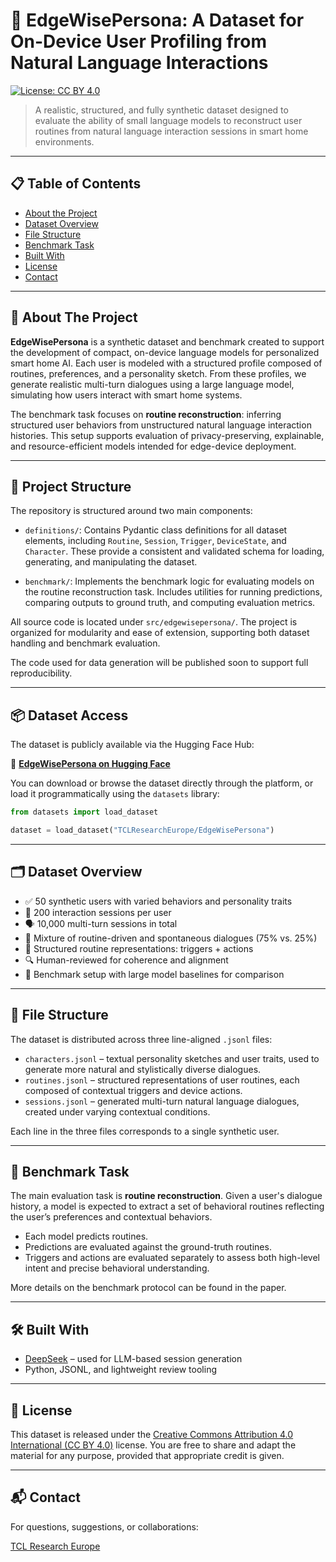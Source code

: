 # 🏡 EdgeWisePersona: A Dataset for On-Device User Profiling from Natural Language Interactions

[![License: CC BY 4.0](https://img.shields.io/badge/License-CC%20BY%204.0-lightgrey.svg)](https://creativecommons.org/licenses/by/4.0/)

> A realistic, structured, and fully synthetic dataset designed to evaluate the ability of small language models to reconstruct user routines from natural language interaction sessions in smart home environments.

---

## 📋 Table of Contents

- [About the Project](#-about-the-project)
- [Dataset Overview](#-dataset-overview)
- [File Structure](#-file-structure)
- [Benchmark Task](#-benchmark-task)
- [Built With](#-built-with)
- [License](#-license)
- [Contact](#-contact)

---

## 🧠 About The Project

**EdgeWisePersona** is a synthetic dataset and benchmark created to support the development of compact, on-device language models for personalized smart home AI. Each user is modeled with a structured profile composed of routines, preferences, and a personality sketch. From these profiles, we generate realistic multi-turn dialogues using a large language model, simulating how users interact with smart home systems.

The benchmark task focuses on **routine reconstruction**: inferring structured user behaviors from unstructured natural language interaction histories. This setup supports evaluation of privacy-preserving, explainable, and resource-efficient models intended for edge-device deployment.

---

## 📁 Project Structure

The repository is structured around two main components:

- `definitions/`: Contains Pydantic class definitions for all dataset elements, including `Routine`, `Session`, `Trigger`, `DeviceState`, and `Character`. These provide a consistent and validated schema for loading, generating, and manipulating the dataset.

- `benchmark/`: Implements the benchmark logic for evaluating models on the routine reconstruction task. Includes utilities for running predictions, comparing outputs to ground truth, and computing evaluation metrics.

All source code is located under `src/edgewisepersona/`. The project is organized for modularity and ease of extension, supporting both dataset handling and benchmark evaluation.

The code used for data generation will be published soon to support full reproducibility.

---

## 📦 Dataset Access

The dataset is publicly available via the Hugging Face Hub:

🔗 [**EdgeWisePersona on Hugging Face**](https://huggingface.co/datasets/TCLResearchEurope/EdgeWisePersona)

You can download or browse the dataset directly through the platform, or load it programmatically using the `datasets` library:

```python
from datasets import load_dataset

dataset = load_dataset("TCLResearchEurope/EdgeWisePersona")
```

---

## 🗂 Dataset Overview

- ✅ 50 synthetic users with varied behaviors and personality traits  
- 💬 200 interaction sessions per user
- 🗣️ 10,000 multi-turn sessions in total
- 🔄 Mixture of routine-driven and spontaneous dialogues (75% vs. 25%)  
- 📄 Structured routine representations: triggers + actions  
- 🔍 Human-reviewed for coherence and alignment  
- 🧪 Benchmark setup with large model baselines for comparison

---

## 📁 File Structure

The dataset is distributed across three line-aligned `.jsonl` files:

- `characters.jsonl` – textual personality sketches and user traits, used to generate more natural and stylistically diverse dialogues.
- `routines.jsonl` – structured representations of user routines, each composed of contextual triggers and device actions.
- `sessions.jsonl` – generated multi-turn natural language dialogues, created under varying contextual conditions.

Each line in the three files corresponds to a single synthetic user.

---

## 🧪 Benchmark Task

The main evaluation task is **routine reconstruction**. Given a user's dialogue history, a model is expected to extract a set of behavioral routines reflecting the user’s preferences and contextual behaviors.

- Each model predicts routines.
- Predictions are evaluated against the ground-truth routines.
- Triggers and actions are evaluated separately to assess both high-level intent and precise behavioral understanding.

More details on the benchmark protocol can be found in the paper.

---

## 🛠 Built With

- [DeepSeek](https://github.com/deepseek-ai) – used for LLM-based session generation
- Python, JSONL, and lightweight review tooling

---

## 📄 License

This dataset is released under the [Creative Commons Attribution 4.0 International (CC BY 4.0)](https://creativecommons.org/licenses/by/4.0/) license. You are free to share and adapt the material for any purpose, provided that appropriate credit is given.

---

## 📬 Contact

For questions, suggestions, or collaborations:

[TCL Research Europe](https://tcl-research.pl/)
